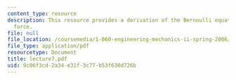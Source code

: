 ```yaml
---
content_type: resource
description: This resource provides a derivation of the Bernoulli equation, and pressure
  force.
file: null
file_location: /coursemedia/1-060-engineering-mechanics-ii-spring-2006/9c06f3cd2a34e31f3c77b53f630d726b_lecture7.pdf
file_type: application/pdf
resourcetype: Document
title: lecture7.pdf
uid: 9c06f3cd-2a34-e31f-3c77-b53f630d726b
---
```

